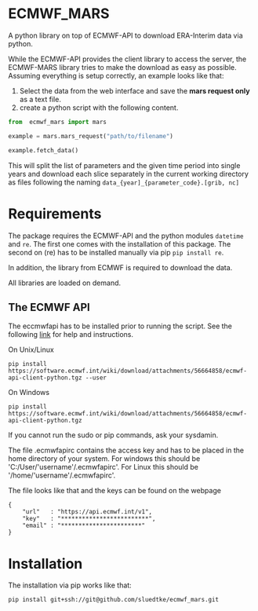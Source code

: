 # ECMWF_MARS

A python library on top of ECMWF-API to download ERA-Interim data via python. 

While the ECMWF-API provides the client library to access the server,
the ECMWF-MARS library tries to make the download as easy as possible. 
Assuming everything is setup correctly, an example looks like that:

1. Select the data from the web interface and save the **mars request only** as
   a text file.
2. create a python script with the following content.

```python
from  ecmwf_mars import mars

example = mars.mars_request("path/to/filename")

example.fetch_data()

```

This will split the list of parameters and the given time period into single
years and download each slice separately in the current working directory as
files following the naming ` data_{year]_{parameter_code}.[grib, nc] `

# Requirements

The package requires the ECMWF-API and the python modules `datetime` and `re`.
The first one comes with the installation of this package. The second on (re)
has to be installed manually via pip `pip install re`.

In addition, the library from ECMWF is required to download the data.

All libraries are loaded on demand. 

## The ECMWF API

The eccmwfapi has to be installed prior to running the script. See the
following
[link](https://software.ecmwf.int/wiki/display/WEBAPI/Accessing+ECMWF+data+servers+in+batch#AccessingECMWFdataserversinbatch-python)
for help and instructions.


On Unix/Linux
```
pip install https://software.ecmwf.int/wiki/download/attachments/56664858/ecmwf-api-client-python.tgz --user
```

On Windows
```
pip install https://software.ecmwf.int/wiki/download/attachments/56664858/ecmwf-api-client-python.tgz
```

If you cannot run the sudo or pip commands, ask your sysdamin.

The file .ecmwfapirc contains the access key and has to be placed in the home
directory of your system.  For windows this should be
'C:/User/'username'/.ecmwfapirc'. For Linux this should be
'/home/'username'/.ecmwfapirc'.

The file looks like that and the keys can be found on the webpage
```
{
    "url"   : "https://api.ecmwf.int/v1",
    "key"   : "*************************",
    "email" : "***********************"
}
```

# Installation

The installation via pip works like that:

```
pip install git+ssh://git@github.com/sluedtke/ecmwf_mars.git
```
